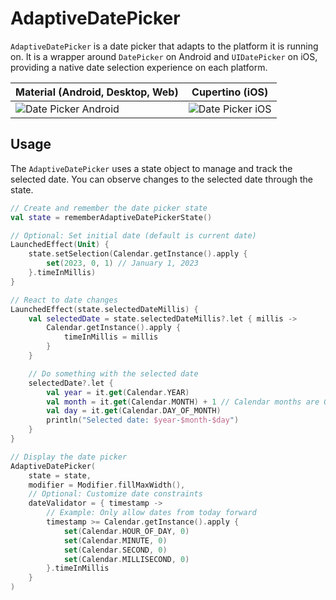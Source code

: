 # AdaptiveDatePicker

`AdaptiveDatePicker` is a date picker that adapts to the platform it is running on. It is a wrapper around `DatePicker` on Android and `UIDatePicker` on iOS, providing a native date selection experience on each platform.

| Material (Android, Desktop, Web)                              | Cupertino (iOS)                                       |
|---------------------------------------------------------------|-------------------------------------------------------|
| ![Date Picker Android](../images/AdaptiveDatePicker-android.png) | ![Date Picker iOS](../images/AdaptiveDatePicker-ios.png) |

## Usage

The `AdaptiveDatePicker` uses a state object to manage and track the selected date. You can observe changes to the selected date through the state.

```kotlin
// Create and remember the date picker state
val state = rememberAdaptiveDatePickerState()

// Optional: Set initial date (default is current date)
LaunchedEffect(Unit) {
    state.setSelection(Calendar.getInstance().apply {
        set(2023, 0, 1) // January 1, 2023
    }.timeInMillis)
}

// React to date changes
LaunchedEffect(state.selectedDateMillis) {
    val selectedDate = state.selectedDateMillis?.let { millis ->
        Calendar.getInstance().apply {
            timeInMillis = millis
        }
    }

    // Do something with the selected date
    selectedDate?.let {
        val year = it.get(Calendar.YEAR)
        val month = it.get(Calendar.MONTH) + 1 // Calendar months are 0-based
        val day = it.get(Calendar.DAY_OF_MONTH)
        println("Selected date: $year-$month-$day")
    }
}

// Display the date picker
AdaptiveDatePicker(
    state = state,
    modifier = Modifier.fillMaxWidth(),
    // Optional: Customize date constraints
    dateValidator = { timestamp ->
        // Example: Only allow dates from today forward
        timestamp >= Calendar.getInstance().apply {
            set(Calendar.HOUR_OF_DAY, 0)
            set(Calendar.MINUTE, 0)
            set(Calendar.SECOND, 0)
            set(Calendar.MILLISECOND, 0)
        }.timeInMillis
    }
)
```

